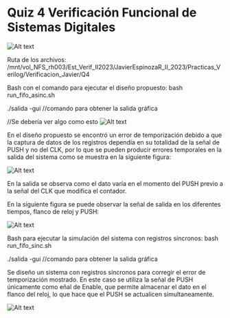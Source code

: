 # Quiz 4 Verificación Funcional de Sistemas Digitales

![Alt text](https://github.com/javierespinoza09/Practicas_Verilog/edit/master/Verificacion_Javier/Q4/Diagrama.png)

Ruta de los archivos:
/mnt/vol_NFS_rh003/Est_Verif_II2023/JavierEspinozaR_II_2023/Practicas_Verilog/Verificacion_Javier/Q4

Bash con el comando para ejecutar el diseño propuesto:
bash run_fifo_asinc.sh

./salida -gui //comando para obtener la salida gráfica 


//Se debería ver algo como esto
![Alt text](https://github.com/javierespinoza09/Practicas_Verilog/edit/master/Verificacion_Javier/Q4/gui.png)


En el diseño propuesto se encontró un error de temporización debido a que la captura de datos de los registros dependía en su totalidad de la señal de PUSH y no del CLK, por lo que se pueden producir errores temporales en la salida del sistema como se muestra en la siguiente figura:


![Alt text](https://github.com/javierespinoza09/Practicas_Verilog/edit/master/Verificacion_Javier/Q4/error_temp.jpg)

En la salida se observa como el dato varía en el momento del PUSH previo a la señal del CLK que modifica el contador.

En la siguiente figura se puede observar la señal de salida en los diferentes tiempos, flanco de reloj y PUSH:

![Alt text](https://github.com/javierespinoza09/Practicas_Verilog/edit/master/Verificacion_Javier/Q4/salida_flanco.jpg)


Bash para ejecutar la simulación del sistema con registros síncronos:
bash run_fifo_sinc.sh

./salida -gui //comando para obtener la salida gráfica 


Se diseño un sistema con registros síncronos para corregir el error de temporización mostrado. En este caso se utiliza la señal de PUSH únicamente como eñal de Enable, que permite almacenar el dato en el flanco del reloj, lo que hace que el PUSH se actualicen simultaneamente.

![Alt text](https://github.com/javierespinoza09/Practicas_Verilog/edit/master/Verificacion_Javier/Q4/salida_estab.jpg)

